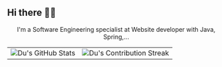 ## Hi there 👋🚀

<!--
**khanhduzz/khanhduzz** is a ✨ _special_ ✨ repository because its `README.md` (this file) appears on your GitHub profile.

Here are some ideas to get you started:

- 🔭 I’m currently working on ...
- 🌱 I’m currently learning ...
- 👯 I’m looking to collaborate on ...
- 🤔 I’m looking for help with ...
- 💬 Ask me about ...
- 📫 How to reach me: ...
- 😄 Pronouns: ...
- ⚡ Fun fact: ...
-->
<div align="center">
 <!--   <h2>🚀 About Me</h2> -->
<!--     <p><img src="termina-gh.gif" alt="Terminal GH GIF" /></p> -->
    <p>I'm a Software Engineering specialist at Website developer with Java, Spring,...</p>
</div>

<div align="center">
 <table align="center" width="100%" height="100%" >
    <tr>
       <td><img style="border: none;" src="https://github-profile-summary-cards.vercel.app/api/cards/profile-details?username=khanhduzz&theme=github_dark" alt="Du's GitHub Stats"/></td>   
       <td><img style="border: none;" src="https://github-readme-streak-stats.herokuapp.com/?user=khanhduzz&theme=merko" alt="Du's Contribution Streak"/></td>
    </tr>
 </table>

 <table align="center" width="100%" height="100%" >
    <tr>
        <td><img style="border: none;" src="https://github-profile-summary-cards.vercel.app/api/cards/stats?username=khanhduzz&theme=github_dark" alt="Du's GitHub Stats"/></td>
        <td><img style="border: none;" src="https://github-profile-summary-cards.vercel.app/api/cards/productive-time?username=khanhduzz&theme=github_dark&utcOffset=10" alt="Du's GitHub Stats"/>
        <td><img style="border: none;" src="https://github-profile-summary-cards.vercel.app/api/cards/repos-per-language?username=khanhduzz&theme=github_dark" alt="Du's GitHub Stats"/></td>
        <td><img style="border: none;" src="https://github-profile-summary-cards.vercel.app/api/cards/most-commit-language?username=khanhduzz&theme=github_dark" alt="Du's GitHub Stats"/></td>
    </tr>
 </table>
</div>

<div align="center">
    <img src="https://github-readme-stats.vercel.app/api?username=khanhduzz&show_icons=true&theme=dark" alt=""
</div>
<!--
<div align="center">
  <img src="https://raw.githubusercontent.com/khanhduzz/khanhduzz/output/github-contribution-grid-snake-dark.svg#gh-dark-mode-only" alt="GitHub Contribution Grid Snake Animation Dark Mode"/>
  <img src="https://raw.githubusercontent.com/khanhduzz/khanhduzz/output/github-contribution-grid-snake.svg#gh-light-mode-only" alt="GitHub Contribution Grid Snake Animation Light Mode"/>
</div>
-->

